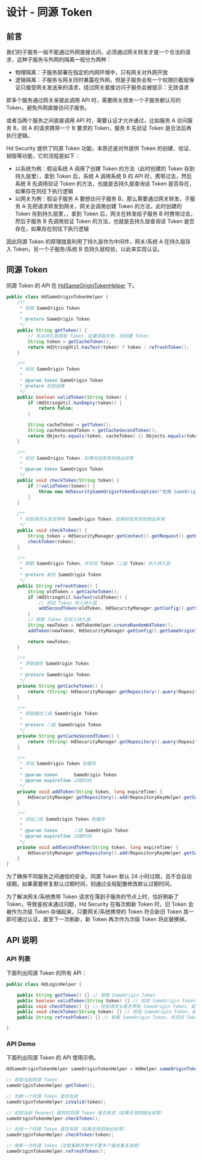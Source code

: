 # 设计 - 同源 Token

## 前言

我们的子服务一般不能通过外网直接访问，必须通过网关转发才是一个合法的请求，这种子服务与外网的隔离一般分为两种：

- 物理隔离：子服务部署在指定的内网环境中，只有网关对外网开放
- 逻辑隔离：子服务与网关同时暴露在外网，但是子服务会有一个权限拦截层保证只接受网关发送来的请求，绕过网关直接访问子服务会被提示：无效请求

即多个服务通过网关来彼此调用 API 时，需要网关颁发一个子服务都认可的 Token，避免外网直接访问子服务。

或者当两个服务之间直接调用 API 时，需要认证才允许通过，比如服务 A 访问服务 B，则 A 的请求携带一个 B 要求的 Token，服务 B 先验证 Token 是合法后再执行逻辑。

Hd Security 提供了同源 Token 功能，本质还是对外提供 Token 的创建、验证、销毁等功能，它的流程是如下：

- 以系统为例：假设系统 A 调用了创建 Token 的方法（此时创建的 Token 存到持久层里），拿到 Token 后，系统 A 调用系统 B 的 API 时，携带过去，然后系统 B 先调用验证 Token 的方法，也就是去持久层查询该 Token 是否存在，如果存在则往下执行逻辑
- 以网关为例：假设子服务 A 要想访问子服务 B，那么需要通过网关转发，子服务 A 先把请求转发到网关，网关会调用创建 Token 的方法，此时创建的 Token 存到持久层里，，拿到 Token 后，网关在转发给子服务 B 时携带过去，然后子服务 B 先调用验证 Token 的方法，也就是去持久层查询该 Token 是否存在，如果存在则往下执行逻辑

因此同源 Token 的原理就是利用了持久层作为中间件，网关/系统 A 在持久层存入 Token，另一个子服务/系统 B 去持久层校验，以此来实现认证。

## 同源 Token

同源 Token 的 API 在 [HdSameOriginTokenHelper](https://github.com/Kele-Bingtang/hd-security/tree/master/hd-security-core/src/main/java/cn/youngkbt/hdsecurity/hd/HdSameOriginTokenHelper.java) 下。

```java
public class HdSameOriginTokenHelper {
    /**
     * 获取 SameOrigin Token
     *
     * @return SameOrigin Token
     */
    public String getToken() {
        // 先从持久层获取 Token，如果获取失败，则创建 Token
        String token = getCacheToken();
        return HdStringUtil.hasText(token) ? token : refreshToken();
    }

    /**
     * 校验 SameOrigin Token
     *
     * @param token SameOrigin Token
     * @return 校验结果
     */
    public boolean validToken(String token) {
        if (HdStringUtil.hasEmpty(token)) {
            return false;
        }

        String cacheToken = getToken();
        String cacheSecondToken = getCacheSecondToken();
        return Objects.equals(token, cacheToken) || Objects.equals(token, cacheSecondToken);
    }

    /**
     * 校验 SameOrigin Token，如果校验失败则抛出异常
     *
     * @param token SameOrigin Token
     */
    public void checkToken(String token) {
        if (!validToken(token)) {
            throw new HdSecuritySameOriginTokenException("无效 SameOrigin Token：" + Optional.ofNullable(token).orElse("")).setCode(HdSecurityErrorCode.SAME_ORIGIN_TOKEN_INVALID);
        }
    }

    /**
     * 校验请求头是否带有 SameOrigin Token，如果校验失败则抛出异常
     */
    public void checkToken() {
        String token = HdSecurityManager.getContext().getRequest().getHeader(DefaultConstant.SAME_ORIGIN_TOKEN_TAG);
        checkToken(token);
    }

    /**
     * 刷新 SameOrigin Token，并将旧 Token（二级 Token）存入持久层
     *
     * @return 新的 SameOrigin Token
     */
    public String refreshToken() {
        String oldToken = getCacheToken();
        if (HdStringUtil.hasText(oldToken)) {
            // 将旧 Token 存入持久层
            addSecondToken(oldToken, HdSecurityManager.getConfig().getSameOriginTokenExpireTime());
        }
        // 刷新 Token 后存入持久层
        String newToken = HdTokenHelper.createRandom64Token();
        addToken(newToken, HdSecurityManager.getConfig().getSameOriginTokenExpireTime());

        return newToken;
    }

    /**
     * 获取缓存 SameOrigin Token
     *
     * @return SameOrigin Token
     */
    private String getCacheToken() {
        return (String) HdSecurityManager.getRepository().query(RepositoryKeyHelper.getSameOriginTokenKey());
    }

    /**
     * 获取缓存二级 SameOrigin Token
     *
     * @return 二级 SameOrigin Token
     */
    private String getCacheSecondToken() {
        return (String) HdSecurityManager.getRepository().query(RepositoryKeyHelper.getSameOriginSecondTokenKey());
    }

    /**
     * 添加 SameOrigin Token 到缓存
     *
     * @param token      SameOrigin Token
     * @param expireTime 过期时间
     */
    private void addToken(String token, long expireTime) {
        HdSecurityManager.getRepository().add(RepositoryKeyHelper.getSameOriginTokenKey(), token, expireTime);
    }

    /**
     * 添加二级 SameOrigin Token 到缓存
     *
     * @param token      二级 SameOrigin Token
     * @param expireTime 过期时间
     */
    private void addSecondToken(String token, long expireTime) {
        HdSecurityManager.getRepository().add(RepositoryKeyHelper.getSameOriginSecondTokenKey(), token, expireTime);
    }
}
```

为了确保不同服务之间通信的安全，同源 Token 默认 24 小时过期，且不会自动续期，如果需要修复默认过期时间，则通过全局配置修改默认过期时间。

为了解决网关/系统携带 Token 请求在落到子服务的节点上时，恰好刷新了 Token，导致鉴权未通过问题，Hd Security 在每次刷新 Token 时，旧 Token 会被作为次级 Token 存储起来，只要网关/系统携带的 Token 符合新旧 Token 其一即可通过认证，直至下一次刷新，新 Token 再次作为次级 Token 将此替换掉。

## API 说明

### API 列表

下面列出同源 Token 的所有 API：

```java
public class HdLoginHelper {

    public String getToken() {} // 获取 SameOrigin Token
    public boolean validToken(String token) {} // 校验 SameOrigin Token
    public void checkToken() {} // 校验请求头是否带有 SameOrigin Token，如果校验失败则抛出异常
    public void checkToken(String token) {} // 校验 SameOrigin Token，如果校验失败则抛出异常
    public String refreshToken() {} // 刷新 SameOrigin Token，并将旧 Token（二级 Token）存入持久层

}
```

### API Demo

下面列出同源 Token 的 API 使用示例。

```java
HdSameOriginTokenHelper sameOriginTokenHelper = HdHelper.sameOriginTokenHelper();

// 获取当前同源 Token
sameOriginTokenHelper.getToken();

// 判断一个同源 Token 是否有效
sameOriginTokenHelper.isValid(token);

// 校验当前 Request 提供的同源 Token 是否有效（如果无效则抛出异常）
sameOriginTokenHelper.checkToken();

// 校验一个同源 Token 是否有效（如果无效则抛出异常）
sameOriginTokenHelper.checkToken(token);

// 刷新一次同源 Token（注意集群环境中不要多个服务重复调用）
sameOriginTokenHelper.refreshToken();
```